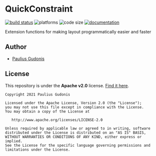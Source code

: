 # QuickConstraint

[![build status](https://github.com/nakkht/quick-constraint/actions/workflows/build.yml/badge.svg)](https://github.com/nakkht/quick-constraint/actions/workflows/build.yml)
![platforms](https://img.shields.io/badge/platforms-ios%20%7C%20osx%20%7C%20tvos-brightgreen)
![code size](https://img.shields.io/github/languages/code-size/nakkht/quick-constraint?color=brightgreen)
[![documentation](https://img.shields.io/badge/doc-reference-brightgreen)](https://nakkht.github.io/quick-constraint/)

Extension functions for making layout programmatically easier and faster

## Author
* [Paulius Gudonis](https://pgu.dev)

## License
This repository is under the **Apache v2.0** license. [Find it here](https://github.com/nakkht/quick-constraint/blob/main/LICENSE).

    Copyright 2021 Paulius Gudonis

    Licensed under the Apache License, Version 2.0 (the "License");
    you may not use this file except in compliance with the License.
    You may obtain a copy of the License at

       http://www.apache.org/licenses/LICENSE-2.0

    Unless required by applicable law or agreed to in writing, software
    distributed under the License is distributed on an "AS IS" BASIS,
    WITHOUT WARRANTIES OR CONDITIONS OF ANY KIND, either express or implied.
    See the License for the specific language governing permissions and
    limitations under the License.
